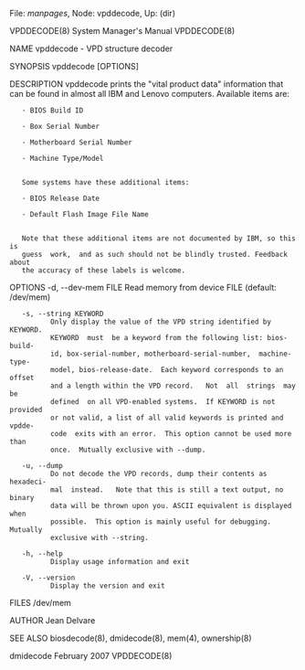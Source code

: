 File: *manpages*,  Node: vpddecode,  Up: (dir)

VPDDECODE(8)                System Manager's Manual               VPDDECODE(8)



NAME
       vpddecode - VPD structure decoder

SYNOPSIS
       vpddecode [OPTIONS]


DESCRIPTION
       vpddecode prints the "vital product data" information that can be found
       in almost all IBM and Lenovo computers. Available items are:

       · BIOS Build ID

       · Box Serial Number

       · Motherboard Serial Number

       · Machine Type/Model


       Some systems have these additional items:

       · BIOS Release Date

       · Default Flash Image File Name


       Note that these additional items are not documented by IBM, so this  is
       guess  work,  and as such should not be blindly trusted. Feedback about
       the accuracy of these labels is welcome.


OPTIONS
       -d, --dev-mem FILE
              Read memory from device FILE (default: /dev/mem)

       -s, --string KEYWORD
              Only display the value of the VPD string identified by  KEYWORD.
              KEYWORD  must  be a keyword from the following list: bios-build-
              id, box-serial-number, motherboard-serial-number,  machine-type-
              model, bios-release-date.  Each keyword corresponds to an offset
              and a length within the VPD record.   Not  all  strings  may  be
              defined  on all VPD-enabled systems.  If KEYWORD is not provided
              or not valid, a list of all valid keywords is printed and vpdde‐
              code  exits with an error.  This option cannot be used more than
              once.  Mutually exclusive with --dump.

       -u, --dump
              Do not decode the VPD records, dump their contents as  hexadeci‐
              mal  instead.   Note that this is still a text output, no binary
              data will be thrown upon you. ASCII equivalent is displayed when
              possible.  This option is mainly useful for debugging.  Mutually
              exclusive with --string.

       -h, --help
              Display usage information and exit

       -V, --version
              Display the version and exit


FILES
       /dev/mem

AUTHOR
       Jean Delvare

SEE ALSO
       biosdecode(8), dmidecode(8), mem(4), ownership(8)



dmidecode                        February 2007                    VPDDECODE(8)
